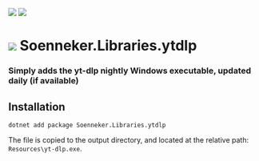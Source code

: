 [![](https://img.shields.io/nuget/v/soenneker.libraries.ytdlp.svg?style=for-the-badge)](https://www.nuget.org/packages/soenneker.libraries.ytdlp/)
[![](https://img.shields.io/nuget/dt/soenneker.libraries.ytdlp.svg?style=for-the-badge)](https://www.nuget.org/packages/soenneker.libraries.ytdlp/)

# ![](https://user-images.githubusercontent.com/4441470/224455560-91ed3ee7-f510-4041-a8d2-3fc093025112.png) Soenneker.Libraries.ytdlp
### Simply adds the yt-dlp nightly Windows executable, updated daily (if available)

## Installation

```
dotnet add package Soenneker.Libraries.ytdlp
```

The file is copied to the output directory, and located at the relative path: `Resources\yt-dlp.exe`.